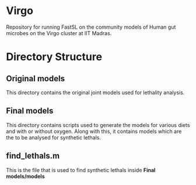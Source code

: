 # Virgo
Repository for running FastSL on the community models of Human gut microbes on the Virgo cluster at IIT Madras.

# Directory Structure

## Original models
This directory contains the original joint models used for lethality analysis.

## Final models
This directory contains scripts used to generate the models for various diets and with or without oxygen. Along with this, it contains models which are the to be analysed for synthetic lethals.

## find_lethals.m
This is the file that is used to find synthetic lethals inside **Final models/models**
